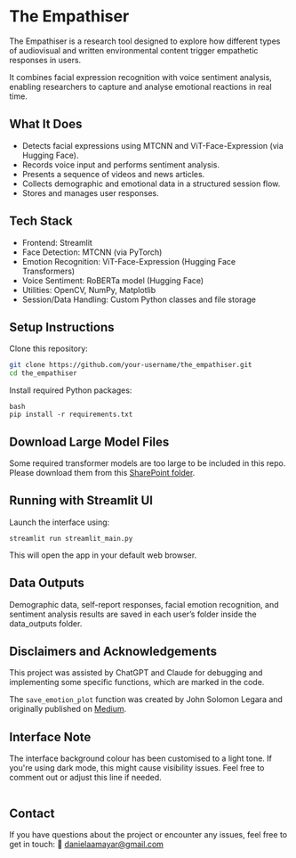 # The Empathiser

The Empathiser is a research tool designed to explore how different types of audiovisual and written environmental content trigger empathetic responses in users.

It combines facial expression recognition with voice sentiment analysis, enabling researchers to capture and analyse emotional reactions in real time.

## What It Does

- Detects facial expressions using MTCNN and ViT-Face-Expression (via Hugging Face).
- Records voice input and performs sentiment analysis.
- Presents a sequence of videos and news articles.
- Collects demographic and emotional data in a structured session flow.
- Stores and manages user responses.

## Tech Stack

- Frontend: Streamlit
- Face Detection: MTCNN (via PyTorch)
- Emotion Recognition: ViT-Face-Expression (Hugging Face Transformers)
- Voice Sentiment: RoBERTa model (Hugging Face)
- Utilities: OpenCV, NumPy, Matplotlib
- Session/Data Handling: Custom Python classes and file storage

## Setup Instructions

Clone this repository:

```bash
git clone https://github.com/your-username/the_empathiser.git
cd the_empathiser
```

Install required Python packages:

```
bash
pip install -r requirements.txt
```

## Download Large Model Files
Some required transformer models are too large to be included in this repo. Please download them from this [SharePoint folder](https://artslondon-my.sharepoint.com/my?id=%2Fpersonal%2Fd%5Famayarueda0220241%5Farts%5Fac%5Fuk%2FDocuments%2FFiles%20required%20AI%2D4%2Dmedia%20Project&ga=1).

## Running with Streamlit UI

Launch the interface using:

```streamlit run streamlit_main.py```

This will open the app in your default web browser.

## Data Outputs

Demographic data, self-report responses, facial emotion recognition, and sentiment analysis results are saved in each user’s folder inside the data_outputs folder.


## Disclaimers and Acknowledgements

This project was assisted by ChatGPT and Claude for debugging and implementing some specific functions, which are marked in the code.

The ```save_emotion_plot``` function was created by John Solomon Legara and originally published on [Medium](https://medium.com/@johnsolomonlegara/frame-by-frame-tracking-emotions-in-videos-with-ai-ee31a1a05ab6).

## Interface Note

The interface background colour has been customised to a light tone. If you're using dark mode, this might cause visibility issues. Feel free to comment out or adjust this line if needed.

```st.markdown("""<style>.stApp {background-color: #F6F6EE;}</style>""", unsafe_allow_html=True)
```

## Contact

If you have questions about the project or encounter any issues, feel free to get in touch:
📧 danielaamayar@gmail.com

